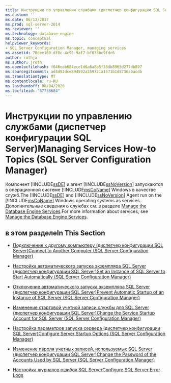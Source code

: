 ```yaml
---
title: Инструкции по управлению службами (диспетчер конфигурации SQL Server) | Документация Майкрософт
ms.custom: ''
ms.date: 06/13/2017
ms.prod: sql-server-2014
ms.reviewer: ''
ms.technology: database-engine
ms.topic: conceptual
helpviewer_keywords:
- SQL Server Configuration Manager, managing services
ms.assetid: 78dee169-df0c-4c95-9af7-bf033bc9fdc6
author: rothja
ms.author: jroth
ms.openlocfilehash: f046eab684ece1d6a6a8b5f38db8965d277db897
ms.sourcegitcommit: ad4d92dce894592a259721a1571b1d8736abacdb
ms.translationtype: MT
ms.contentlocale: ru-RU
ms.lasthandoff: 08/04/2020
ms.locfileid: "87738684"
---
```

# <a name="managing-services-how-to-topics-sql-server-configuration-manager"></a><span data-ttu-id="f5849-102">Инструкции по управлению службами (диспетчер конфигурации SQL Server)</span><span class="sxs-lookup"><span data-stu-id="f5849-102">Managing Services How-to Topics (SQL Server Configuration Manager)</span></span>
  <span data-ttu-id="f5849-103">Компонент [!INCLUDE[ssDE](../includes/ssde-md.md)] и агент [!INCLUDE[ssNoVersion](../includes/ssnoversion-md.md)] запускаются в операционной системе [!INCLUDE[msCoName](../includes/msconame-md.md)] Windows в качестве служб.</span><span class="sxs-lookup"><span data-stu-id="f5849-103">The [!INCLUDE[ssDE](../includes/ssde-md.md)] and [!INCLUDE[ssNoVersion](../includes/ssnoversion-md.md)] Agent run on the [!INCLUDE[msCoName](../includes/msconame-md.md)] Windows operating systems as services.</span></span> <span data-ttu-id="f5849-104">Дополнительные сведения о службах см. в разделе [Manage the Database Engine Services](configure-windows/manage-the-database-engine-services.md).</span><span class="sxs-lookup"><span data-stu-id="f5849-104">For more information about services, see [Manage the Database Engine Services](configure-windows/manage-the-database-engine-services.md).</span></span>  
  
## <a name="in-this-section"></a><span data-ttu-id="f5849-105">в этом разделе</span><span class="sxs-lookup"><span data-stu-id="f5849-105">In This Section</span></span>  
  
-   [<span data-ttu-id="f5849-106">Подключение к другому компьютеру (диспетчер конфигурации SQL Server)</span><span class="sxs-lookup"><span data-stu-id="f5849-106">Connect to Another Computer &#40;SQL Server Configuration Manager&#41;</span></span>](configure-windows/scm-services-connect-to-another-computer.md)  
  
-   [<span data-ttu-id="f5849-107">Настройка автоматического запуска экземпляра SQL Server (диспетчер конфигурации SQL Server)</span><span class="sxs-lookup"><span data-stu-id="f5849-107">Set an Instance of SQL Server to Start Automatically &#40;SQL Server Configuration Manager&#41;</span></span>](configure-windows/scm-services-set-an-instance-to-start-automatically.md)  
  
-   [<span data-ttu-id="f5849-108">Отключение автоматического запуска экземпляра SQL Server (диспетчер конфигурации SQL Server)</span><span class="sxs-lookup"><span data-stu-id="f5849-108">Prevent Automatic Startup of an Instance of SQL Server &#40;SQL Server Configuration Manager&#41;</span></span>](configure-windows/scm-services-prevent-automatic-startup-of-an-instance.md)  
  
-   [<span data-ttu-id="f5849-109">Изменение стартовой учетной записи службы для SQL Server (диспетчер конфигурации SQL Server)</span><span class="sxs-lookup"><span data-stu-id="f5849-109">Change the Service Startup Account for SQL Server &#40;SQL Server Configuration Manager&#41;</span></span>](configure-windows/scm-services-change-the-service-startup-account.md)  
  
-   [<span data-ttu-id="f5849-110">Настройка параметров запуска сервера (диспетчер конфигурации SQL Server)</span><span class="sxs-lookup"><span data-stu-id="f5849-110">Configure Server Startup Options &#40;SQL Server Configuration Manager&#41;</span></span>](configure-windows/scm-services-configure-server-startup-options.md)  
  
-   [<span data-ttu-id="f5849-111">Изменение пароля учетных записей, используемых SQL Server (диспетчер конфигурации SQL Server)</span><span class="sxs-lookup"><span data-stu-id="f5849-111">Change the Password of the Accounts Used by SQL Server &#40;SQL Server Configuration Manager&#41;</span></span>](configure-windows/scm-services-change-the-password-of-the-accounts-used.md)  
  
-   [<span data-ttu-id="f5849-112">Настройка журналов ошибок SQL Server</span><span class="sxs-lookup"><span data-stu-id="f5849-112">Configure SQL Server Error Logs</span></span>](configure-windows/scm-services-configure-sql-server-error-logs.md)  
  
  
